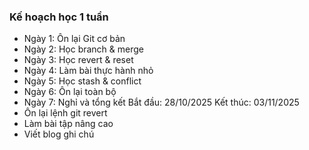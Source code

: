 ### Kế hoạch học 1 tuần
- Ngày 1: Ôn lại Git cơ bản
- Ngày 2: Học branch & merge
- Ngày 3: Học revert & reset
- Ngày 4: Làm bài thực hành nhỏ
- Ngày 5: Học stash & conflict
- Ngày 6: Ôn lại toàn bộ
- Ngày 7: Nghỉ và tổng kết
Bắt đầu: 28/10/2025
Kết thúc: 03/11/2025
- Ôn lại lệnh git revert
- Làm bài tập nâng cao
- Viết blog ghi chú

